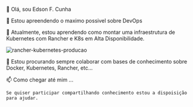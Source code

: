 👋 Olá, sou Edson F. Cunha

👀 Estou apreendendo o maximo possivel sobre DevOps

🌱 Atualmente, estou aprendendo como montar uma infraestrutura de Kubernetes com Rancher e K8s em Alta Disponibilidade.

![rancher-kubernetes-producao](https://user-images.githubusercontent.com/52961166/116400929-9fd20000-a7f8-11eb-8e06-fe9cf393e4a9.png)

💞️ Estou procurando sempre colaborar com bases de conhecimento sobre Docker, Kubernetes, Rancher, etc...
   
📫 Como chegar até mim ... 

    Se quiser participar compartilhando conhecimento estou a dispoisição para ajudar.

<!---
efcunha/efcunha is a ✨ special ✨ repository because its `README.md` (this file) appears on your GitHub profile.
You can click the Preview link to take a look at your changes.
--->
